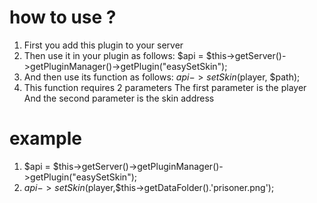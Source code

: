 # how to use ?
1. First you add this plugin to your server
2. Then use it in your plugin as follows:
$api = $this->getServer()->getPluginManager()->getPlugin("easySetSkin");
3. And then use its function as follows:
$api->setSkin($player, $path);
4. This function requires 2 parameters 
The first parameter is the player
And the second parameter is the skin address

# example
1. $api = $this->getServer()->getPluginManager()->getPlugin("easySetSkin");
2. $api->setSkin($player,$this->getDataFolder().'prisoner.png');
